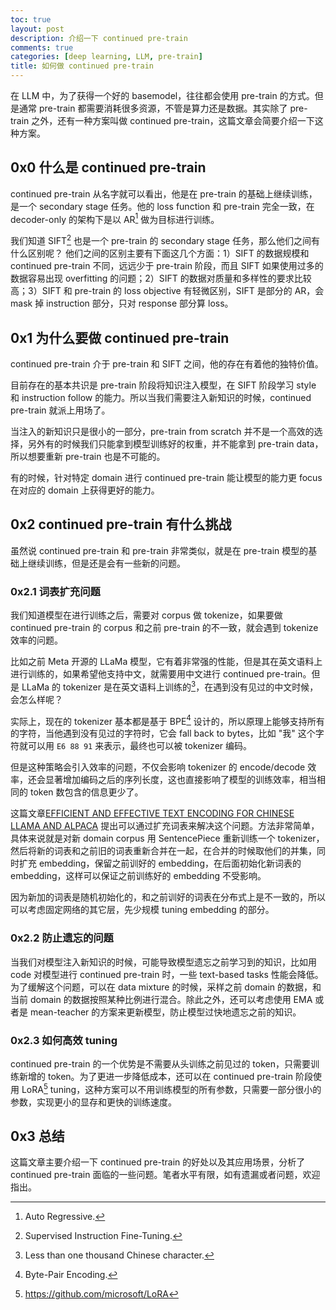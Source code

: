```yaml
---
toc: true
layout: post
description: 介绍一下 continued pre-train
comments: true
categories: [deep learning, LLM, pre-train]
title: 如何做 continued pre-train
---
```


在 LLM 中，为了获得一个好的 basemodel，往往都会使用 pre-train 的方式。但是通常 pre-train 都需要消耗很多资源，不管是算力还是数据。其实除了 pre-train 之外，还有一种方案叫做 continued pre-train，这篇文章会简要介绍一下这种方案。

## 0x0 什么是 continued pre-train
continued pre-train 从名字就可以看出，他是在 pre-train 的基础上继续训练，是一个 secondary stage 任务。他的 loss function 和 pre-train 完全一致，在 decoder-only 的架构下是以 AR[^1] 做为目标进行训练。

我们知道 SIFT[^2] 也是一个 pre-train 的 secondary stage 任务，那么他们之间有什么区别呢？
他们之间的区别主要有下面这几个方面：1）SIFT 的数据规模和 continued pre-train 不同，远远少于 pre-train 阶段，而且 SIFT 如果使用过多的数据容易出现 overfitting 的问题；2）SIFT 的数据对质量和多样性的要求比较高；3）SIFT 和 pre-train 的 loss objective 有轻微区别，SIFT 是部分的 AR，会 mask 掉 instruction 部分，只对 response 部分算 loss。

## 0x1 为什么要做 continued pre-train
continued pre-train 介于 pre-train 和 SIFT 之间，他的存在有着他的独特价值。

目前存在的基本共识是 pre-train 阶段将知识注入模型，在 SIFT 阶段学习 style 和 instruction follow 的能力。所以当我们需要注入新知识的时候，continued pre-train 就派上用场了。

当注入的新知识只是很小的一部分，pre-train from scratch 并不是一个高效的选择，另外有的时候我们只能拿到模型训练好的权重，并不能拿到 pre-train data，所以想要重新 pre-train 也是不可能的。

有的时候，针对特定 domain 进行 continued pre-train 能让模型的能力更 focus 在对应的 domain 上获得更好的能力。

## 0x2 continued pre-train 有什么挑战
虽然说 continued pre-train 和 pre-train 非常类似，就是在 pre-train 模型的基础上继续训练，但是还是会有一些新的问题。

### 0x2.1 词表扩充问题
我们知道模型在进行训练之后，需要对 corpus 做 tokenize，如果要做 continued pre-train 的 corpus 和之前 pre-train 的不一致，就会遇到 tokenize 效率的问题。

比如之前 Meta 开源的 LLaMa 模型，它有着非常强的性能，但是其在英文语料上进行训练的，如果希望他支持中文，就需要用中文进行 continued pre-train。但是 LLaMa 的 tokenizer 是在英文语料上训练的[^3]，在遇到没有见过的中文时候，会怎么样呢？

实际上，现在的 tokenizer 基本都是基于 BPE[^4] 设计的，所以原理上能够支持所有的字符，当他遇到没有见过的字符时，它会 fall back to bytes，比如 "我" 这个字符就可以用 `E6 88 91` 来表示，最终也可以被 tokenizer 编码。

但是这种策略会引入效率的问题，不仅会影响 tokenizer 的 encode/decode 效率，还会显著增加编码之后的序列长度，这也直接影响了模型的训练效率，相当相同的 token 数包含的信息更少了。

这篇文章[EFFICIENT AND EFFECTIVE TEXT ENCODING FOR CHINESE LLAMA AND ALPACA](https://arxiv.org/pdf/2304.08177.pdf) 提出可以通过扩充词表来解决这个问题。方法非常简单，具体来说就是对新 domain corpus 用 SentencePiece 重新训练一个 tokenizer，然后将新的词表和之前旧的词表重新合并在一起，在合并的时候取他们的并集，同时扩充 embedding，保留之前训好的 embedding，在后面初始化新词表的 embedding，这样可以保证之前训练好的 embedding 不受影响。

因为新加的词表是随机初始化的，和之前训好的词表在分布式上是不一致的，所以可以考虑固定网络的其它层，先少规模 tuning embedding 的部分。

### 0x2.2 防止遗忘的问题
当我们对模型注入新知识的时候，可能导致模型遗忘之前学习到的知识，比如用 code 对模型进行 continued pre-train 时，一些 text-based tasks 性能会降低。为了缓解这个问题，可以在 data mixture 的时候，采样之前 domain 的数据，和当前 domain 的数据按照某种比例进行混合。除此之外，还可以考虑使用 EMA 或者是 mean-teacher 的方案来更新模型，防止模型过快地遗忘之前的知识。

### 0x2.3 如何高效 tuning
continued pre-train 的一个优势是不需要从头训练之前见过的 token，只需要训练新增的 token。为了更进一步降低成本，还可以在 continued pre-train 阶段使用 LoRA[^5] tuning，这种方案可以不用训练模型的所有参数，只需要一部分很小的参数，实现更小的显存和更快的训练速度。

## 0x3 总结
这篇文章主要介绍一下 continued pre-train 的好处以及其应用场景，分析了 continued pre-train 面临的一些问题。笔者水平有限，如有遗漏或者问题，欢迎指出。

[^1]: Auto Regressive.
[^2]: Supervised Instruction Fine-Tuning.
[^3]: Less than one thousand Chinese character.
[^4]: Byte-Pair Encoding.
[^5]: https://github.com/microsoft/LoRA